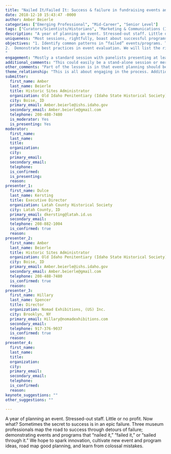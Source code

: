 ```yaml
---
title: "Nailed It/Failed It: Success & failure in fundraising events and programs"
date: 2018-12-10 15:43:47 -0000
author: Amber Beierle
categories: ["Emerging Professional", "Mid-Career", "Senior Level"]
tags: ["Curators/Scientists/Historians", "Marketing & Communications (Including Social Media)", "Events Planning", "Development/Membership", "Small Museum Staff" ]
description: "A year of planning an event. Stressed-out staff. Little or no profit. Now what? Sometimes the secret to success is in an epic failure. Three museum professionals map the road to success through detours of failure; demonstrating events and programs that “nailed it,” “failed it,” or “sailed through it.” We hope to spark innovation, cultivate new event and program ideas, road map good planning, and learn from colossal mistakes."
uniqueness: "Most sessions, rightfully, boast about successful programs, but we often learn more from failure. This adds humor and candor in the serious business of fundraising."
objectives: "1.	Identify common patterns in “failed” events/programs. This entails tangible ways we can understand the role failures play in our successes. Talking about and learning from these failures will allow people the courage to try new things, with a new understanding of how to avoid the
2.	Demonstrate best practices in event evaluation. We will list the right questions to ask your agency/museum and your visitors to have the best possible event/program.
"
engagement: "Mostly a standard session with panelists presenting at least three unique events/programs using PowerPoint and other audio/visual tools. Some interactive elements with audience participation. Breaking up in smaller groups, each will be given an actual event scenario to decide if the organizers “nailed it”, “failed it”, or “sailed it.”"
additional_comments: "This could easily be a stand-alone session or merged with a similar session(s). If merged there might be a need to pare down committed panelists. Always open to making it the strongest session possible."
other_comments: "Part of the lesson is in that event planning should be on everyone’s radar from customer service to Trustees."
theme_relationship: "This is all about engaging in the process. Additionally, this demonstrates that purposeful planning is all about engaging your audiences in the right way to get them to show up for you, especially during fundraisers. Essentially events are more successful when audience-driven (focused). We will help session-goers imagine and re-imagine their ideas, tapping into our audience as well as our staff’s creativity."
submitter:
  first_name: Amber
  last_name: Beierle
  title: Historic Sites Administrator
  organization: Old Idaho Penitentiary (Idaho State Historical Society)
  city: Boise, ID
  primary_email: Amber.beierle@ishs.idaho.gov
  secondary_email: Amber.beierle@gmail.com
  telephone: 208-488-7480
  is_moderator: Yes
  is_presenting: Yes
moderator:
  first_name: 
  last_name: 
  title: 
  organization: 
  city: 
  primary_email: 
  secondary_email: 
  telephone: 
  is_confirmed: 
  is_presenting: 
  reason: 
presenter_1:
  first_name: Dulce
  last_name: Kersting
  title: Executive Director
  organization: Latah County Historical Society
  city: Latah County, ID
  primary_email: dkersting@latah.id.us
  secondary_email: 
  telephone: 208-882-1004
  is_confirmed: true
  reason: 
presenter_2:
  first_name: Amber 
  last_name: Beierle
  title: Historic Sites Administrator
  organization: Old Idaho Penitentiary (Idaho State Historical Society)
  city: Boise, ID
  primary_email: Amber.beierle@ishs.idaho.gov
  secondary_email: Amber.beierle@gmail.com
  telephone: 208-488-7480
  is_confirmed: true
  reason: 
presenter_3:
  first_name: Hillary 
  last_name: Spencer
  title: Director
  organization: Nomad Exhibitions, (US) Inc.
  city: Brooklyn, NY
  primary_email: Hillary@nomadexhibitions.com
  secondary_email: 
  telephone: 917-376-9037
  is_confirmed: true
  reason: 
presenter_4:
  first_name: 
  last_name: 
  title: 
  organization: 
  city: 
  primary_email: 
  secondary_email: 
  telephone: 
  is_confirmed: 
  reason: 
keynote_suggestions: ""
other_suggestions: ""

---
```

A year of planning an event. Stressed-out staff. Little or no profit. Now what? Sometimes the secret to success is in an epic failure. Three museum professionals map the road to success through detours of failure; demonstrating events and programs that “nailed it,” “failed it,” or “sailed through it.” We hope to spark innovation, cultivate new event and program ideas, road map good planning, and learn from colossal mistakes.